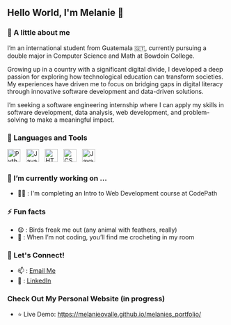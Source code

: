 ## Hello World, I'm Melanie 👋

### 🌟 A little about me
I’m an international student from Guatemala 🇬🇹, currently pursuing a double major in Computer Science and Math at Bowdoin College.

Growing up in a country with a significant digital divide, I developed a deep passion for exploring how technological education can transform societies. My experiences have driven me to focus on bridging gaps in digital literacy through innovative software development and data-driven solutions.

I’m seeking a software engineering internship where I can apply my skills in software development, data analysis, web development, and problem-solving to make a meaningful impact.

### 🧰 Languages and Tools
<img align="left" alt="Python" width="30px" style="padding-right:10px;" src="https://cdn.jsdelivr.net/gh/devicons/devicon/icons/python/python-plain.svg" />
<img align="left" alt="Java" width="30px" style="padding-right:10px;" src="https://cdn.jsdelivr.net/gh/devicons/devicon/icons/java/java-original.svg"/>
<img align="left" alt="HTML" width="30px" style="padding-right:10px;" src="https://cdn.jsdelivr.net/gh/devicons/devicon/icons/html5/html5-plain.svg" />
<img align="left" alt="CSS" width="30px" style="padding-right:10px;" src="https://cdn.jsdelivr.net/gh/devicons/devicon/icons/css3/css3-plain.svg" />
<img align="left" alt="JavaScript" width="30px" style="padding-right:10px;" src="https://cdn.jsdelivr.net/gh/devicons/devicon/icons/javascript/javascript-plain.svg" />
<br />
<br />

### 🔭 I’m currently working on ...
- 👩‍💻 : I'm completing an Intro to Web Development course at CodePath

### ⚡ Fun facts
- 😧 : Birds freak me out (any animal with feathers, really)
- 🧶 : When I’m not coding, you’ll find me crocheting in my room
  
### 💌 Let's Connect!
- 📫 : [Email Me](mailto:melanieovalle008@gmail.com)
- 💼 : [LinkedIn](https://www.linkedin.com/in/melanie-ovalle-a25609310/)

### Check Out My Personal Website (in progress)
- ⭐ Live Demo: https://melanieovalle.github.io/melanies_portfolio/
